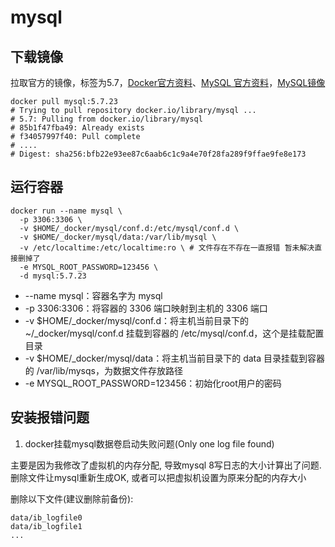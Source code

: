 # mysql

## 下载镜像

拉取官方的镜像，标签为5.7，[Docker官方资料](https://hub.docker.com/_/mysql/)、[MySQL 官方资料](https://dev.mysql.com/doc/refman/8.0/en/docker-mysql-more-topics.html)，[MySQL镜像](https://docs.docker.com/docker-hub/official_images/)  

```shell
docker pull mysql:5.7.23
# Trying to pull repository docker.io/library/mysql ...
# 5.7: Pulling from docker.io/library/mysql
# 85b1f47fba49: Already exists
# f34057997f40: Pull complete
# ....
# Digest: sha256:bfb22e93ee87c6aab6c1c9a4e70f28fa289f9ffae9fe8e173
```
## 运行容器

```shell
docker run --name mysql \
  -p 3306:3306 \
  -v $HOME/_docker/mysql/conf.d:/etc/mysql/conf.d \
  -v $HOME/_docker/mysql/data:/var/lib/mysql \
  -v /etc/localtime:/etc/localtime:ro \ # 文件存在不存在一直报错 暂未解决直接删掉了
  -e MYSQL_ROOT_PASSWORD=123456 \
  -d mysql:5.7.23
```
+ --name mysql：容器名字为 mysql  
+ -p 3306:3306：将容器的 3306 端口映射到主机的 3306 端口  
+ -v $HOME/_docker/mysql/conf.d：将主机当前目录下的 ~/_docker/mysql/conf.d 挂载到容器的 /etc/mysql/conf.d，这个是挂载配置目录  
+ -v $HOME/_docker/mysql/data：将主机当前目录下的 data 目录挂载到容器的 /var/lib/mysqs，为数据文件存放路径  
+ -e MYSQL_ROOT_PASSWORD=123456：初始化root用户的密码  

## 安装报错问题

1. docker挂载mysql数据卷启动失败问题(Only one log file found)  

主要是因为我修改了虚拟机的内存分配, 导致mysql 8写日志的大小计算出了问题.
删除文件让mysql重新生成OK, 或者可以把虚拟机设置为原来分配的内存大小

删除以下文件(建议删除前备份):

```shell
data/ib_logfile0
data/ib_logfile1
...
```

